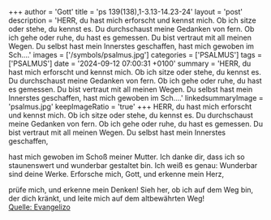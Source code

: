 +++
author = 'Gott'
title = 'ps 139(138),1-3.13-14.23-24'
layout = 'post'
description = 'HERR, du hast mich erforscht und kennst mich. Ob ich sitze oder stehe, du kennst es. Du durchschaust meine Gedanken von fern. Ob ich gehe oder ruhe, du hast es gemessen.  Du bist vertraut mit all meinen Wegen. Du selbst hast mein Innerstes geschaffen,   hast mich gewoben im Sch....'
images = ['/symbols/psalmus.jpg']
categories = ['PSALMUS']
tags = ['PSALMUS']
date = '2024-09-12 07:00:31 +0100'
summary = 'HERR, du hast mich erforscht und kennst mich. Ob ich sitze oder stehe, du kennst es. Du durchschaust meine Gedanken von fern. Ob ich gehe oder ruhe, du hast es gemessen.  Du bist vertraut mit all meinen Wegen. Du selbst hast mein Innerstes geschaffen,   hast mich gewoben im Sch....'
linkedsummaryImage = 'psalmus.jpg'
keepImageRatio = 'true'
+++
HERR, du hast mich erforscht und kennst mich. Ob ich sitze oder stehe, du kennst es.
Du durchschaust meine Gedanken von fern.
Ob ich gehe oder ruhe, du hast es gemessen. 
Du bist vertraut mit all meinen Wegen.
Du selbst hast mein Innerstes geschaffen, 

hast mich gewoben im Schoß meiner Mutter.<!--more-->
Ich danke dir, dass ich so staunenswert und wunderbar gestaltet bin. 
Ich weiß es genau: Wunderbar sind deine Werke.
Erforsche mich, Gott, und erkenne mein Herz, 

prüfe mich, und erkenne mein Denken!
Sieh her, ob ich auf dem Weg bin, der dich kränkt, 
und leite mich auf dem altbewährten Weg!<br> [Quelle: Evangelizo](https://evangeliumtagfuertag.org/DE/gospel)